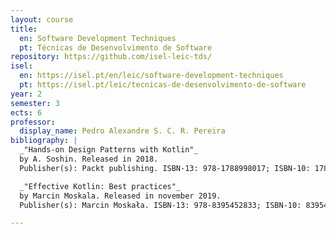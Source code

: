 ```yaml
---
layout: course
title:
  en: Software Development Techniques
  pt: Técnicas de Desenvolvimento de Software
repository: https://github.com/isel-leic-tds/
isel:
  en: https://isel.pt/en/leic/software-development-techniques
  pt: https://isel.pt/leic/tecnicas-de-desenvolvimento-de-software
year: 2
semester: 3
ects: 6
professor:
  display_name: Pedro Alexandre S. C. R. Pereira
bibliography: |
  _"Hands-on Design Patterns with Kotlin"_
  by A. Soshin. Released in 2018.
  Publisher(s): Packt publishing. ISBN-13: 978-1788998017; ISBN-10: 1788998014.  

  _"Effective Kotlin: Best practices"_
  by Marcin Moskala. Released in november 2019.
  Publisher(s): Marcin Moskała. ISBN-13: 978-8395452833; ISBN-10: 8395452837.  

---
```

